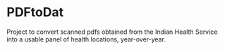 # PDFtoDat
Project to convert scanned pdfs obtained from the Indian Health Service into a usable panel of health locations, year-over-year. 
